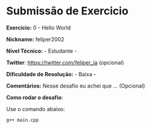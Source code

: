 # Submissão de Exercicio

**Exercicio:** 0 - Hello World

**Nickname:** feliper2002

**Nível Técnico:** - Estudante -

**Twitter**: https://twitter.com/feliper_ia (opcional)

**Dificuldade de Resolução:** - Baixa -

**Comentários:** Nesse desafio eu achei que ... (Opcional)

**Como rodar o desafio**: 

Use o comando abaixo: 
```bash
g++ main.cpp
```